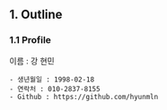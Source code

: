 ## 1. Outline
### 1.1 Profile
이름 : 강 현민

    - 생년월일 : 1998-02-18
    - 연락처 : 010-2837-8155
    - Github : https://github.com/hyunmln